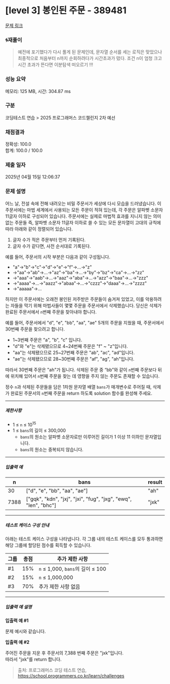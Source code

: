 # [level 3] 봉인된 주문 - 389481 

[문제 링크](https://school.programmers.co.kr/learn/courses/30/lessons/389481) 

### 🌀재풀이
> 예전에 포기했다가 다시 풀게 된 문제인데, 문자열 순서를 세는 로직은 맞았으나 최종적으로 처음부터 n까지 순회하려다가 시간초과가 떴다. 조건 n이 엄청 크고 시간 초과가 뜬다면 이분탐색 떠오르기 !!! 

### 성능 요약

메모리: 125 MB, 시간: 304.87 ms

### 구분

코딩테스트 연습 > 2025 프로그래머스 코드챌린지 2차 예선

### 채점결과

정확성: 100.0<br/>합계: 100.0 / 100.0

### 제출 일자

2025년 04월 15일 12:06:37

### 문제 설명

<p>어느 날, 전설 속에 전해 내려오는 비밀 주문서가 세상에 다시 모습을 드러냈습니다. 이 주문서에는 마법 세계에서 사용되는 모든 주문이 적혀 있는데, 각 주문은 알파벳 소문자 11글자 이하로 구성되어 있습니다. 주문서에는 실제로 마법적 효과를 지니지 않는 의미 없는 주문들 즉, 알파벳 소문자 11글자 이하로 쓸 수 있는 모든 문자열이 고대의 규칙에 따라 아래와 같이 정렬되어 있습니다.</p>

<ol>
<li>글자 수가 적은 주문부터 먼저 기록된다.</li>
<li>글자 수가 같다면, 사전 순서대로 기록된다.</li>
</ol>

<p>예를 들어, 주문서의 시작 부분은 다음과 같이 구성됩니다.</p>

<ul>
<li>"a"→"b"→"c"→"d"→"e"→"f"→...→"z"</li>
<li>→"aa"→"ab"→...→"az"→"ba"→...→"by"→"bz"→"ca"→...→"zz"</li>
<li>→"aaa"→"aab"→...→"aaz"→"aba"→...→"azz"→"baa"→...→"zzz"</li>
<li>→"aaaa"→...→"aazz"→"abaa"→...→"czzz"→"daaa"→...→"zzzz"</li>
<li>→"aaaaa"→...</li>
</ul>

<p>하지만 이 주문서에는 오래전 봉인된 저주받은 주문들이 숨겨져 있었고, 이를 악용하려는 자들을 막기 위해 마법사들이 몇몇 주문을 주문서에서 삭제했습니다. 당신은 삭제가 완료된 주문서에서 <code>n</code>번째 주문을 찾아내야 합니다.</p>

<p>예를 들어, 주문서에서 "d", "e", "bb", "aa", "ae" 5개의 주문을 지웠을 때, 주문서에서 30번째 주문을 찾으려고 합니다.</p>

<ul>
<li>1~3번째 주문은 "a", "b", "c" 입니다.</li>
<li>"d"와 "e"는 삭제됐으므로 4~24번째 주문은 "f" ~ "z"입니다.</li>
<li>"aa"는 삭제됐으므로 25~27번째 주문은 "ab", "ac", "ad"입니다.</li>
<li>"ae"는 삭제됐으므로 28~30번째 주문은 "af", "ag", "ah"입니다.</li>
</ul>

<p>따라서 30번째 주문은 "ah"가 됩니다. 삭제된 주문 중 “bb”와 같이 <code>n</code>번째 주문보다 뒤에 위치해 있어서 <code>n</code>번째 주문을 찾는 데 영향을 주지 않는 주문도 존재할 수 있습니다.</p>

<p>정수 <code>n</code>과 삭제된 주문들을 담은 1차원 문자열 배열 <code>bans</code>가 매개변수로 주어질 때, 삭제가 완료된 주문서의 <code>n</code>번째 주문을 return 하도록 solution 함수를 완성해 주세요.</p>

<hr>

<h5>제한사항</h5>

<ul>
<li>1 ≤ <code>n</code> ≤ 10<sup>15</sup></li>
<li>1 ≤ <code>bans</code>의 길이 ≤ 300,000

<ul>
<li><code>bans</code>의 원소는 알파벳 소문자로만 이루어진 길이가 1 이상 11 이하인 문자열입니다.</li>
<li><code>bans</code>의 원소는 중복되지 않습니다.</li>
</ul></li>
</ul>

<hr>

<h5>입출력 예</h5>
<table class="table">
        <thead><tr>
<th>n</th>
<th>bans</th>
<th>result</th>
</tr>
</thead>
        <tbody><tr>
<td>30</td>
<td>["d", "e", "bb", "aa", "ae"]</td>
<td>"ah"</td>
</tr>
<tr>
<td>7388</td>
<td>["gqk", "kdn", "jxj", "jxi", "fug", "jxg", "ewq", "len", "bhc"]</td>
<td>"jxk"</td>
</tr>
</tbody>
      </table>
<hr>

<h5>테스트 케이스 구성 안내</h5>

<p>아래는 테스트 케이스 구성을 나타냅니다. 각 그룹 내의 테스트 케이스를 모두 통과하면 해당 그룹에 할당된 점수를 획득할 수 있습니다.</p>
<table class="table">
        <thead><tr>
<th>그룹</th>
<th>총점</th>
<th>추가 제한 사항</th>
</tr>
</thead>
        <tbody><tr>
<td>#1</td>
<td>15%</td>
<td><code>n</code> ≤ 1,000, <code>bans</code>의 길이 ≤ 100</td>
</tr>
<tr>
<td>#2</td>
<td>15%</td>
<td><code>n</code> ≤ 1,000,000</td>
</tr>
<tr>
<td>#3</td>
<td>70%</td>
<td>추가 제한 사항 없음</td>
</tr>
</tbody>
      </table>
<hr>

<h5>입출력 예 설명</h5>

<p><strong>입출력 예 #1</strong></p>

<p>문제 예시와 같습니다.</p>

<p><strong>입출력 예 #2</strong></p>

<p>주어진 주문을 지운 후 주문서의 7,388 번째 주문은 "jxk"입니다.<br>
따라서 "jxk"를 return 합니다.</p>


> 출처: 프로그래머스 코딩 테스트 연습, https://school.programmers.co.kr/learn/challenges
